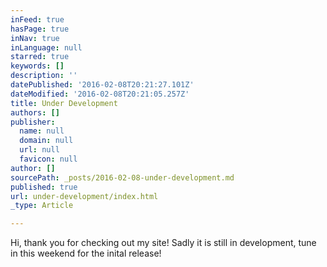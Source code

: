 ```yaml
---
inFeed: true
hasPage: true
inNav: true
inLanguage: null
starred: true
keywords: []
description: ''
datePublished: '2016-02-08T20:21:27.101Z'
dateModified: '2016-02-08T20:21:05.257Z'
title: Under Development
authors: []
publisher:
  name: null
  domain: null
  url: null
  favicon: null
author: []
sourcePath: _posts/2016-02-08-under-development.md
published: true
url: under-development/index.html
_type: Article

---
```

Hi, thank you for checking out my site! Sadly it is still in development, tune in this weekend for the inital release!